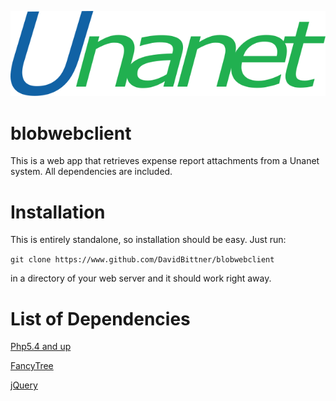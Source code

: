 ![Unanet](https://raw.githubusercontent.com/DavidBittner/blobwebclient/master/style/logo.svg "Unanet")

# blobwebclient

This is a web app that retrieves expense report attachments from a Unanet system. All dependencies are included.

# Installation

This is entirely standalone, so installation should be easy. Just run:

```git clone https://www.github.com/DavidBittner/blobwebclient```

in a directory of your web server and it should work right away.

# List of Dependencies

[Php5.4 and up](http://php.net/)


[FancyTree](https://github.com/mar10/fancytree)


[jQuery](https://jquery.com/)
